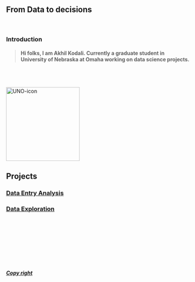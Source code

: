 ## From Data to decisions
<br>

### Introduction

> #### Hi folks, I am Akhil Kodali. Currently a graduate student in University of Nebraska at Omaha working on data science projects.

<br><br>



<img src="https://user-images.githubusercontent.com/89871722/132144234-51adf16c-46a2-43c8-8980-028fb745b144.jpg" alt="UNO-icon" width="200"/>


<br>

## Projects



### [Data Entry Analysis](https://www.unomaha.edu/)



### [Data Exploration](https://www.unomaha.edu/)

<br>

<br>
<br>
<br><br><br>
<br>









##### [Copy right](https://github.com/akodali1/Data-to-decision-class/blob/main/LICENSE)
